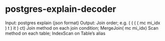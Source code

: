 # postgres-explain-decoder

Input: postgres explain (json format)
Output: 
Join order;   e.g. ( ( ( (  mc  mi_idx )  t )  it )  ct)
Join method on each join condition;   MergeJoin( mc  mi_idx)
Scan method on each table;  IndexScan on Table’s alias
